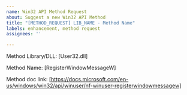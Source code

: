 ```yaml
---
name: Win32 API Method Request
about: Suggest a new Win32 API Method
title: "[METHOD_REQUEST] LIB_NAME - Method Name"
labels: enhancement, method request
assignees: ''

---
```


Method Library/DLL: [User32.dll]

Method Name: [RegisterWindowMessageW]

Method doc link: [https://docs.microsoft.com/en-us/windows/win32/api/winuser/nf-winuser-registerwindowmessagew]
